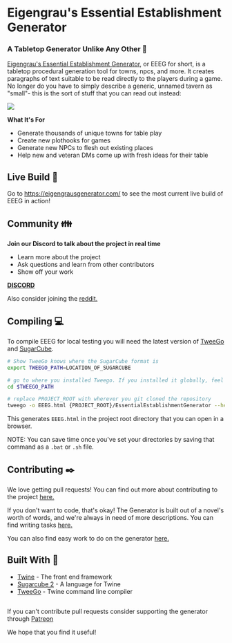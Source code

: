 # Eigengrau's Essential Establishment Generator

### A Tabletop Generator Unlike Any Other :game_die:

[Eigengrau's Essential Establishment Generator](https://eigengrausgenerator.com/), or EEEG for short, is a tabletop procedural generation tool for towns, npcs, and more. It creates paragraphs of text suitable to be read directly to the players during a game. No longer do you have to simply describe a generic, unnamed tavern as "small"- this is the sort of stuff that you can read out instead:

![](https://i.imgur.com/SMoFRno.png)


**What It's For**
* Generate thousands of unique towns for table play
* Create new plothooks for games
* Generate new NPCs to flesh out existing places
* Help new and veteran DMs come up with fresh ideas for their table

## Live Build :rocket:
Go to https://eigengrausgenerator.com/ to see the most current live build of EEEG in action!

## Community :family:
**Join our Discord to talk about the project in real time**
* Learn more about the project
* Ask questions and learn from other contributors
* Show off your work

**[DISCORD](https://discord.gg/A543VC5)**

Also consider joining the [reddit.](https://www.reddit.com/r/EigengrausGenerator)

## Compiling :computer:
To compile EEEG for local testing you will need the latest version of [TweeGo](http://www.motoslave.net/tweego/) and [SugarCube](http://www.motoslave.net/sugarcube/2/). 
```bash
# Show TweeGo knows where the SugarCube format is
export TWEEGO_PATH=LOCATION_OF_SUGARCUBE

# go to where you installed Tweego. If you installed it globally, feel free to skip this
cd $TWEEGO_PATH

# replace PROJECT_ROOT with wherever you git cloned the repository
tweego -o EEEG.html {PROJECT_ROOT}/EssentialEstablishmentGenerator --head={PROJECT_ROOT}/main.txt
```
This generates `EEEG.html` in the project root directory that you can open in a browser.

NOTE: You can save time once you've set your directories by saving that command as a `.bat` or `.sh` file.

## Contributing :black_nib:
We love getting pull requests! You can find out more about contributing to the project [here.](https://github.com/ryceg/Eigengrau-s-Essential-Establishment-Generator/wiki/Contributing) 

If you don't want to code, that's okay! The Generator is built out of a novel's worth of words, and we're always in need of more descriptions. You can find writing tasks [here.](https://github.com/ryceg/Eigengrau-s-Essential-Establishment-Generator/issues?q=is%3Aissue+is%3Aopen+label%3AWriting)

You can also find easy work to do on the generator [here.](https://github.com/ryceg/Eigengrau-s-Essential-Establishment-Generator/issues?q=is%3Aissue+is%3Aopen+label%3A%22good+first+issue%22)


## Built With :hammer:
* [Twine](https://twinery.org/) - The front end framework 
* [Sugarcube 2](https://www.motoslave.net/sugarcube/2/) - A language for Twine
* [TweeGo](https://www.motoslave.net/tweego/) - Twine command line compiler

##

If you can't contribute pull requests consider supporting the generator through [Patreon](https://www.patreon.com/eigengrausgenerator)

We hope that you find it useful!

